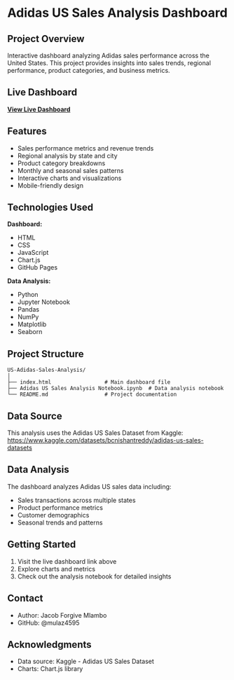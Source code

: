 # Adidas US Sales Analysis Dashboard

## Project Overview
Interactive dashboard analyzing Adidas sales performance across the United States. This project provides insights into sales trends, regional performance, product categories, and business metrics.

## Live Dashboard
**[View Live Dashboard](https://mulaz4595.github.io/US-Adidas-Sales-Analysis/)**

## Features
- Sales performance metrics and revenue trends
- Regional analysis by state and city
- Product category breakdowns
- Monthly and seasonal sales patterns
- Interactive charts and visualizations
- Mobile-friendly design

## Technologies Used

**Dashboard:**
- HTML
- CSS
- JavaScript
- Chart.js
- GitHub Pages

**Data Analysis:**
- Python
- Jupyter Notebook
- Pandas
- NumPy
- Matplotlib
- Seaborn

## Project Structure
```
US-Adidas-Sales-Analysis/
│
├── index.html                 # Main dashboard file
├── Adidas US Sales Analysis Notebook.ipynb  # Data analysis notebook
└── README.md                  # Project documentation
```

## Data Source
This analysis uses the Adidas US Sales Dataset from Kaggle:
https://www.kaggle.com/datasets/bcnishantreddy/adidas-us-sales-datasets

## Data Analysis
The dashboard analyzes Adidas US sales data including:
- Sales transactions across multiple states
- Product performance metrics
- Customer demographics
- Seasonal trends and patterns

## Getting Started
1. Visit the live dashboard link above
2. Explore charts and metrics
3. Check out the analysis notebook for detailed insights

## Contact
- Author: Jacob Forgive Mlambo
- GitHub: @mulaz4595

## Acknowledgments
- Data source: Kaggle - Adidas US Sales Dataset
- Charts: Chart.js library
